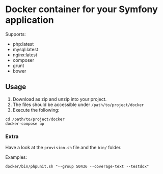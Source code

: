 # Docker container for your Symfony application 
 
Supports: 
 
- php:latest 
- mysql:latest 
- nginx:latest 
- composer 
- grunt 
- bower 
 
## Usage 
 
1. Download as zip and unzip into your project. 
2. The files should be accessible under `/path/to/project/docker` 
3. Execute the following: 
 
``` 
cd /path/to/project/docker 
docker-compose up 
``` 
 
### Extra 
 
Have a look at the `provision.sh` file and the `bin/` folder. 

Examples:

```
docker/bin/phpunit.sh "--group 50436 --coverage-text --testdox"
```
